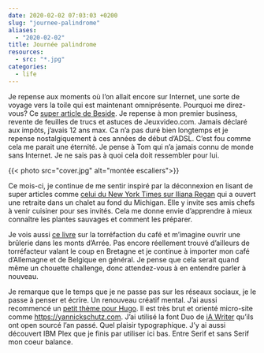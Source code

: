 ```yaml
---
date: 2020-02-02 07:03:03 +0200
slug: "journee-palindrome"
aliases:
  - "2020-02-02"
title: Journée palindrome
resources:
  - src: "*.jpg"
categories:
  - life
---
```


Je repense aux moments où l’on allait encore sur Internet, une sorte de voyage vers la toile qui est maintenant omniprésente. Pourquoi me direz-vous? Ce [super article de Beside](https://beside.media/fr/le-camp-dinternet/). Je repense à mon premier business, revente de feuilles de trucs et astuces de Jeuxvideo.com. Jamais déclaré aux impôts, j’avais 12 ans max. Ca n’a pas duré bien longtemps et je repense nostalgiquement à ces années de début d’ADSL. C’est fou comme cela me parait une éternité. Je pense à Tom qui n’a jamais connu de monde sans Internet. Je ne sais pas à quoi cela doit ressembler pour lui.

{{< photo src="cover.jpg" alt="montée escaliers">}}

Ce mois-ci, je continue de me sentir inspiré par la déconnexion en lisant de super articles comme [celui du New York Times sur Iliana Regan](https://www.nytimes.com/2020/01/21/dining/iliana-regan-milkweed-inn.html) qui a ouvert une retraite dans un chalet au fond du Michigan. Elle y invite ses amis chefs à venir cuisiner pour ses invités. Cela me donne envie d’apprendre à mieux connaître les plantes sauvages et comment les préparer.

Je vois aussi [ce livre](https://www.coffeeroastingbook.com) sur la torréfaction du café et m’imagine ouvrir une brûlerie dans les monts d’Arrée. Pas encore réellement trouvé d’ailleurs de torréfacteur valant le coup en Bretagne et je continue à importer mon café d’Allemagne et de Belgique en général. Je pense que cela serait quand même un chouette challenge, donc attendez-vous à en entendre parler à nouveau.

Je remarque que le temps que je ne passe pas sur les réseaux sociaux, je le passe à penser et écrire. Un renouveau créatif mental. J’ai aussi recommencé un [petit thème pour Hugo](https://github.com/ys/term). Il est très brut et orienté micro-site comme https://yannickschutz.com. J’ai utilisé la font Duo de [iA Writer](https://ia.net/writer/blog/a-typographic-christmas) qu’ils ont open sourcé l’an passé. Quel plaisir typographique. J’y ai aussi découvert IBM Plex que je finis par utiliser ici bas. Entre Serif et sans Serif mon coeur balance.
